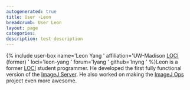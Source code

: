 ```yaml
---
autogenerated: true
title: User ›Leon
breadcrumb: User Leon
layout: page
categories: 
description: test description
---
```


{% include user-box name='Leon Yang ' affiliation='UW-Madison [LOCI](LOCI "wikilink") (former) ' loci='leon-yang ' forum='lyang ' github='lnyng ' %}Leon is a former [LOCI](LOCI "wikilink") student programmer. He developed the first fully functional version of the [ImageJ Server](ImageJ_Server "wikilink"). He also worked on making the [ImageJ Ops](ImageJ_Ops "wikilink") project even more awesome.
